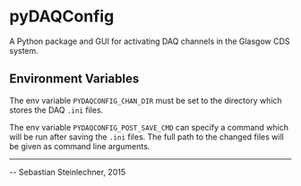 pyDAQConfig
===========

A Python package and GUI for activating DAQ channels in the Glasgow CDS system.

Environment Variables
---------------------

The env variable `PYDAQCONFIG_CHAN_DIR` must be set to the directory which stores the DAQ `.ini` files.

The env variable `PYDAQCONFIG_POST_SAVE_CMD` can specify a command which will be run after saving the `.ini` files. The full path to the changed files will be given as command line arguments.

---
-- Sebastian Steinlechner, 2015